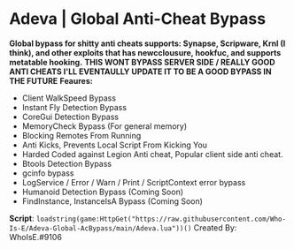 # Adeva | Global Anti-Cheat Bypass
**Global bypass for shitty anti cheats supports: Synapse, Scripware, Krnl (I think), and other exploits that has newcclousure, hookfuc, and supports metatable hooking.**
**THIS WONT BYPASS SERVER SIDE / REALLY GOOD ANTI CHEATS I'LL EVENTAULLY UPDATE IT TO BE A GOOD BYPASS IN THE FUTURE**
**Feaures:**
- Client WalkSpeed Bypass
- Instant Fly Detection Bypass
- CoreGui Detection Bypass
- MemoryCheck Bypass (For general memory)
- Blocking Remotes From Running
- Anti Kicks, Prevents Local Script From Kicking You
- Harded Coded against Legion Anti cheat, Popular client side anti cheat.
- Btools Detection Bypass
- gcinfo bypass
- LogService / Error / Warn / Print / ScriptContext error bypass
- Humanoid Detection Bypass (Coming Soon)
- FindInstance, InstanceIsA Bypass (Coming Soon)

**Script**: ```loadstring(game:HttpGet("https://raw.githubusercontent.com/Who-Is-E/Adeva-Global-AcBypass/main/Adeva.lua"))()```
Created By: WhoIsE.#9106


